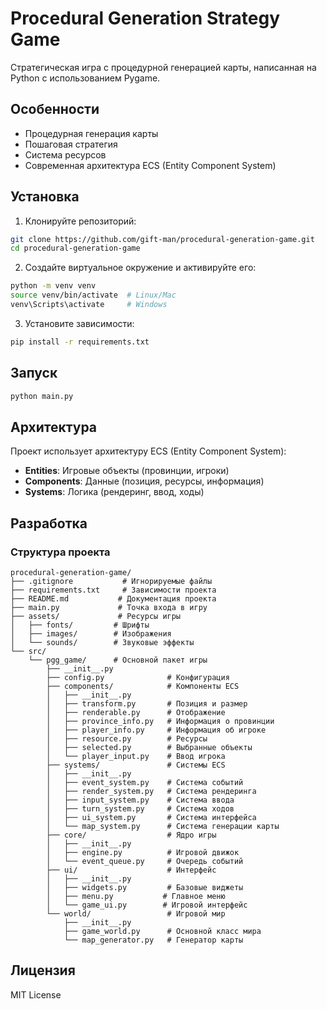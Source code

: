 # Procedural Generation Strategy Game

Стратегическая игра с процедурной генерацией карты, написанная на Python с использованием Pygame.

## Особенности

- Процедурная генерация карты
- Пошаговая стратегия
- Система ресурсов
- Современная архитектура ECS (Entity Component System)

## Установка

1. Клонируйте репозиторий:
```bash
git clone https://github.com/gift-man/procedural-generation-game.git
cd procedural-generation-game
```

2. Создайте виртуальное окружение и активируйте его:
```bash
python -m venv venv
source venv/bin/activate  # Linux/Mac
venv\Scripts\activate     # Windows
```

3. Установите зависимости:
```bash
pip install -r requirements.txt
```

## Запуск

```bash
python main.py
```

## Архитектура

Проект использует архитектуру ECS (Entity Component System):

- **Entities**: Игровые объекты (провинции, игроки)
- **Components**: Данные (позиция, ресурсы, информация)
- **Systems**: Логика (рендеринг, ввод, ходы)

## Разработка

### Структура проекта
```
procedural-generation-game/
├── .gitignore           # Игнорируемые файлы
├── requirements.txt     # Зависимости проекта
├── README.md           # Документация проекта
├── main.py             # Точка входа в игру
├── assets/             # Ресурсы игры
│   ├── fonts/         # Шрифты
│   ├── images/        # Изображения
│   └── sounds/        # Звуковые эффекты
└── src/
    └── pgg_game/      # Основной пакет игры
        ├── __init__.py
        ├── config.py              # Конфигурация
        ├── components/            # Компоненты ECS
        │   ├── __init__.py
        │   ├── transform.py       # Позиция и размер
        │   ├── renderable.py      # Отображение
        │   ├── province_info.py   # Информация о провинции
        │   ├── player_info.py     # Информация об игроке
        │   ├── resource.py        # Ресурсы
        │   ├── selected.py        # Выбранные объекты
        │   └── player_input.py    # Ввод игрока
        ├── systems/               # Системы ECS
        │   ├── __init__.py
        │   ├── event_system.py    # Система событий
        │   ├── render_system.py   # Система рендеринга
        │   ├── input_system.py    # Система ввода
        │   ├── turn_system.py     # Система ходов
        │   ├── ui_system.py       # Система интерфейса
        │   └── map_system.py      # Система генерации карты
        ├── core/                  # Ядро игры
        │   ├── __init__.py
        │   ├── engine.py          # Игровой движок
        │   └── event_queue.py     # Очередь событий
        ├── ui/                    # Интерфейс
        │   ├── __init__.py
        │   ├── widgets.py         # Базовые виджеты
        │   ├── menu.py           # Главное меню
        │   └── game_ui.py        # Игровой интерфейс
        └── world/                 # Игровой мир
            ├── __init__.py
            ├── game_world.py      # Основной класс мира
            └── map_generator.py   # Генератор карты
```

## Лицензия

MIT License